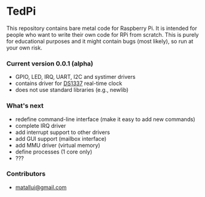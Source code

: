 # TedPi #

This repository contains bare metal code for Raspberry Pi. 
It is intended for people who want to write their own code for RPi from scratch.
This is purely for educational purposes and it might contain bugs (most likely), so run at your own risk.

### Current version 0.0.1 (alpha) ###

* GPIO, LED, IRQ, UART, I2C and systimer drivers
* contains driver for [DS1337](http://datasheets.maximintegrated.com/en/ds/DS1337-DS1337C.pdf) real-time clock
* does not use standard libraries (e.g., newlib)

### What's next ###

* redefine command-line interface (make it easy to add new commands)
* complete IRQ driver
* add interrupt support to other drivers
* add GUI support (mailbox interface)
* add MMU driver (virtual memory)
* define processes (1 core only)
* ???

### Contributors ###

* [matallui@gmail.com](mailto:matallui@gmail.com)